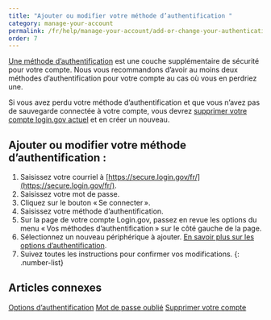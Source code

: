 ```yaml
---
title: "Ajouter ou modifier votre méthode d’authentification "
category: manage-your-account
permalink: /fr/help/manage-your-account/add-or-change-your-authentication-method/
order: 7
---
```

[Une méthode d’authentification](https://login.gov/fr/help/get-started/authentication-options/) est une couche supplémentaire de sécurité pour votre compte. Nous vous recommandons d’avoir au moins deux méthodes d’authentification pour votre compte au cas où vous en perdriez une. 

Si vous avez perdu votre méthode d’authentification et que vous n’avez pas de sauvegarde connectée à votre compte, vous devrez [supprimer votre compte login.gov actuel](https://login.gov/fr/help/manage-your-account/delete-your-account/) et en créer un nouveau.

## Ajouter ou modifier votre méthode d’authentification : 

1. Saisissez votre courriel à [https://secure.login.gov/fr/](https://secure.login.gov/fr/).
2. Saisissez votre mot de passe.
3. Cliquez sur le bouton « Se connecter ».
4. Saisissez votre méthode d’authentification.
5. Sur la page de votre compte Login.gov, passez en revue les options du menu « Vos méthodes d’authentification » sur le côté gauche de la page.
6. Sélectionnez un nouveau périphérique à ajouter. [En savoir plus sur les options d’authentification](https://login.gov/fr/help/get-started/authentication-options/).
7. Suivez toutes les instructions pour confirmer vos modifications.
{: .number-list}

## Articles connexes 

[Options d’authentification](https://login.gov/fr/help/get-started/authentication-options/)
[Mot de passe oublié](https://login.gov/fr/help/trouble-signing-in/forgot-your-password/)
[Supprimer votre compte](https://login.gov/fr/help/manage-your-account/delete-your-account/)